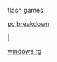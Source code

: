 flash games

<a href="https://andryrc24.github.io/flash-bypass-test.github.io/flash%20games/pc_breakdown.swf">pc breakdown</a> <p>|<p> <a href="https://andryrc24.github.io/flash-bypass-test.github.io/flash%20games/windows_rg.swf">windows rg</a>
